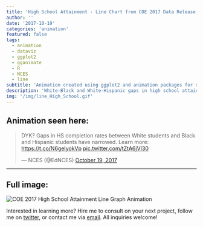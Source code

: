 ```yaml
---
title: 'High School Attainment - Line Chart from COE 2017 Data Release'
author: ''
date: '2017-10-19'
categories: 'animation'
featured: false
tags:
  - animation
  - dataviz
  - ggplot2
  - gganimate
  - R
  - NCES
  - line
subtitle: 'Animation created using ggplot2 and animation packages for social media distribution'
description: 'White-Black and White-Hispanic gaps in high school attainment rates\ arrowed between 2000 and 2016.'
img: '/img/line_High_School.gif'
---
```


## Animation seen here:

<blockquote class="twitter-tweet" data-lang="en">
<p lang="en" dir="ltr">
DYK? Gaps in HS completion rates between White students and Black and
Hispanic students have narrowed. Learn more:
<a href="https://t.co/N6geIyokVp">https://t.co/N6geIyokVp</a>
<a href="https://t.co/tZtA6jVI30">pic.twitter.com/tZtA6jVI30</a>
</p>
— NCES (@EdNCES)
<a href="https://twitter.com/EdNCES/status/921050270049718273?ref_src=twsrc%5Etfw">October
19, 2017</a>
</blockquote>

---

## Full image:

![COE 2017 High School Attainment Line Graph
Animation](/img/line_High_School.gif)

Interested in learning more? Hire me to consult on your next project,
follow me on [twitter](https://twitter.com/mikeleeco),
or contact me via [email](mailto:mdlee12@gmail.com). All inquiries
welcome!
